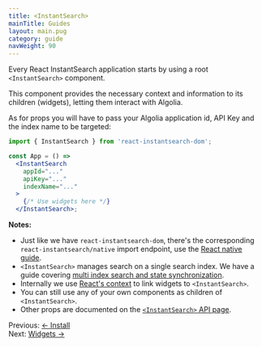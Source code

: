 ```yaml
---
title: <InstantSearch>
mainTitle: Guides
layout: main.pug
category: guide
navWeight: 90
---
```


Every React InstantSearch application starts by using a root `<InstantSearch>` component.

This component provides the necessary context and information to its children (widgets), letting them interact with Algolia.

As for props you will have to pass your Algolia application id, API Key and the index name to be targeted:

```jsx
import { InstantSearch } from 'react-instantsearch-dom';

const App = () =>
  <InstantSearch
    appId="..."
    apiKey="..."
    indexName="..."
  >
    {/* Use widgets here */}
  </InstantSearch>;
```

**Notes:**
* Just like we have `react-instantsearch-dom`, there's the corresponding `react-instantsearch/native` import endpoint, use the [React native guide](guide/React_native.html).
* `<InstantSearch>` manages search on a single search index. We have a guide covering [multi index search and
state synchronization](guide/Multi_index.html).
* Internally we use [React's context](https://facebook.github.io/react/docs/context.html) to link widgets to
`<InstantSearch>`.
* You can still use any of your own components as children of `<InstantSearch>`.
* Other props are documented on the [`<InstantSearch>` API page](widgets/<InstantSearch>.html).

<div class="guide-nav">
    <div class="guide-nav-left">
        Previous: <a href="guide/Install.html">← Install</a>
    </div>
    <div class="guide-nav-right">
        Next: <a href="guide/Widgets.html">Widgets →</a>
    </div>
</div>
